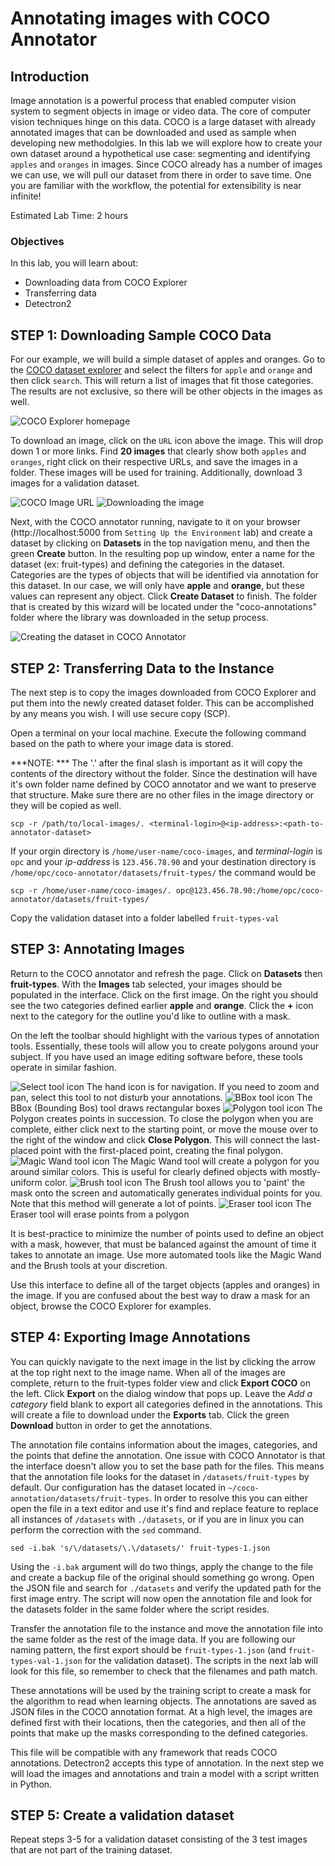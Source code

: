 # Annotating images with COCO Annotator

## Introduction
Image annotation is a powerful process that enabled computer vision system to segment objects in image or video data. The core of computer vision techniques hinge on this data. COCO is a large dataset with already annotated images that can be downloaded and used as sample when developing new methodolgies. In this lab we will explore how to create your own dataset around a hypothetical use case: segmenting and identifying `apples` and `oranges` in images. Since COCO already has a number of images we can use, we will pull our dataset from there in order to save time. One you are familiar with the workflow, the potential for extensibility is near infinite!

Estimated Lab Time:  2 hours

### Objectives
In this lab, you will learn about:
* Downloading data from COCO Explorer
* Transferring data
* Detectron2

## **STEP 1**: Downloading Sample COCO Data

For our example, we will build a simple dataset of apples and oranges. Go to the [COCO dataset explorer](https://cocodataset.org/#explore) and select the filters for `apple` and `orange` and then click `search`. This will return a list of images that fit those categories. The results are not exclusive, so there will be other objects in the images as well. 

![COCO Explorer homepage](images/coco-explorer-1.png)

To download an image, click on the `URL` icon above the image. This will drop down 1 or more links. Find **20 images** that clearly show both `apples` and `oranges`, right click on their respective URLs, and save the images in a folder. These images will be used for training. Additionally, download 3 images for a validation dataset.

![COCO Image URL](images/coco-explorer-2.png)
![Downloading the image](images/coco-explorer-3.png)

Next, with the COCO annotator running, navigate to it on your browser (http://localhost:5000 from `Setting Up the Environment` lab) and create a dataset by clicking on **Datasets** in the top navigation menu, and then the green **Create** button. In the resulting pop up window, enter a name for the dataset (ex: fruit-types) and defining the categories in the dataset. Categories are the types of objects that will be identified via annotation for this dataset. In our case, we will only have **apple** and **orange**, but these values can represent any object. Click **Create Dataset** to finish. The folder that is created by this wizard will be located under the "coco-annotations" folder where the library was downloaded in the setup process.

![Creating the dataset in COCO Annotator](images/coco-annotator-2.png)

## **STEP 2**: Transferring Data to the Instance

The next step is to copy the images downloaded from COCO Explorer and put them into the newly created dataset folder. This can be accomplished by any means you wish. I will use secure copy (SCP).

Open a terminal on your local machine. Execute the following command based on the path to where your image data is stored.

***NOTE: *** The '.' after the final slash is important as it will copy the contents of the directory without the folder. Since the destination will have it's own folder name defined by COCO annotator and we want to preserve that structure. Make sure there are no other files in the image directory or they will be copied as well.

	scp -r /path/to/local-images/. <terminal-login>@<ip-address>:<path-to-annotator-dataset>

If your orgin directory is `/home/user-name/coco-images`, and *terminal-login* is `opc` and your *ip-address* is `123.456.78.90` and your destination directory is `/home/opc/coco-annotator/datasets/fruit-types/` the command would be

	scp -r /home/user-name/coco-images/. opc@123.456.78.90:/home/opc/coco-annotator/datasets/fruit-types/

Copy the validation dataset into a folder labelled `fruit-types-val`

## **STEP 3**: Annotating Images

Return to the COCO annotator and refresh the page. Click on **Datasets** then **fruit-types**. With the **Images** tab selected, your images should be populated in the interface. Click on the first image. On the right you should see the two categories defined earlier **apple** and **orange**. Click the **+** icon next to the category for the outline you'd like to outline with a mask.

On the left the toolbar should highlight with the various types of annotation tools. Essentially, these tools will allow you to create polygons around your subject. If you have used an image editing software before, these tools operate in similar fashion.

![Select tool icon](images/coco-select.png)
The hand icon is for navigation. If you need to zoom and pan, select this tool to not disturb your annotations.
![BBox tool icon](images/coco-bbox.png)
The BBox (Bounding Bos) tool draws rectangular boxes
![Polygon tool icon](images/coco-polygon.png)
The Polygon creates points in succession. To close the polygon when you are complete, either click next to the starting point, or move the mouse over to the right of the window and click **Close Polygon**. This will connect the last-placed point with the first-placed point, creating the final polygon.
![Magic Wand tool icon](images/coco-magic-wand.png)
The Magic Wand tool will create a polygon for you around similar colors. This is useful for clearly defined objects with mostly-uniform color.
![Brush tool icon](images/coco-brush.png)
The Brush tool allows you to 'paint' the mask onto the screen and automatically generates individual points for you. Note that this method will generate a lot of points.
![Eraser tool icon](images/coco-eraser.png)
The Eraser tool will erase points from a polygon

It is best-practice to minimize the number of points used to define an object with a mask, however, that must be balanced against the amount of time it takes to annotate an image. Use more automated tools like the Magic Wand and the Brush tools at your discretion.

Use this interface to define all of the target objects (apples and oranges) in the image. If you are confused about the best way to draw a mask for an object, browse the COCO Explorer for examples.

## **STEP 4**: Exporting Image Annotations

You can quickly navigate to the next image in the list by clicking the arrow at the top right next to the image name. When all of the images are complete, return to the fruit-types folder view and click **Export COCO** on the left. Click **Export** on the dialog window that pops up. Leave the *Add a category* field blank to export all categories defined in the annotations. This will create a file to download under the **Exports** tab. Click the green **Download** button in order to get the annotations. 

The annotation file contains information about the images, categories, and the points that define the annotation. One issue with COCO Annotator is that the interface doesn't allow you to set the base path for the files. This means that the annotation file looks for the dataset in `/datasets/fruit-types` by default. Our configuration has the dataset located in `~/coco-annotation/datasets/fruit-types`. In order to resolve this you can either open the file in a text editor and use it's find and replace feature to replace all instances of `/datasets` with `./datasets`, or if you are in linux you can perform the correction with the `sed` command.

    sed -i.bak 's/\/datasets/\.\/datasets/' fruit-types-1.json

Using the `-i.bak` argument will do two things, apply the change to the file and create a backup file of the original should something go wrong. Open the JSON file and search for `./datasets` and verify the updated path for the first image entry. The script will now open the annotation file and look for the datasets folder in the same folder where the script resides.

Transfer the annotation file to the instance and move the annotation file into the same folder as the rest of the image data. If you are following our naming pattern, the first export should be `fruit-types-1.json` (and `fruit-types-val-1.json` for the validation dataset). The scripts in the next lab will look for this file, so remember to check that the filenames and path match.

These annotations will be used by the training script to create a mask for the algorithm to read when learning objects. The annotations are saved as JSON files in the COCO annotation format. At a high level, the images are defined first with their locations, then the categories, and then all of the points that make up the masks corresponding to the defined categories. 

This file will be compatible with any framework that reads COCO annotations. Detectron2 accepts this type of annotation. In the next step we will load the images and annotations and train a model with a script written in Python.

## **STEP 5**: Create a validation dataset

Repeat steps 3-5 for a validation dataset consisting of the 3 test images that are not part of the training dataset.
